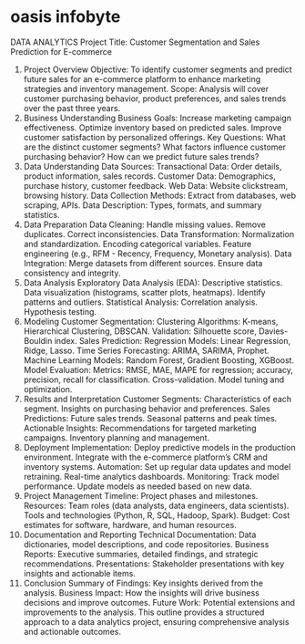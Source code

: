 # oasis infobyte
 DATA ANALYTICS 
Project Title: Customer Segmentation and Sales Prediction for E-commerce
1. Project Overview
Objective: To identify customer segments and predict future sales for an e-commerce platform to enhance marketing strategies and inventory management.
Scope: Analysis will cover customer purchasing behavior, product preferences, and sales trends over the past three years.
2. Business Understanding
Business Goals:
Increase marketing campaign effectiveness.
Optimize inventory based on predicted sales.
Improve customer satisfaction by personalized offerings.
Key Questions:
What are the distinct customer segments?
What factors influence customer purchasing behavior?
How can we predict future sales trends?
3. Data Understanding
Data Sources:
Transactional Data: Order details, product information, sales records.
Customer Data: Demographics, purchase history, customer feedback.
Web Data: Website clickstream, browsing history.
Data Collection Methods: Extract from databases, web scraping, APIs.
Data Description: Types, formats, and summary statistics.
4. Data Preparation
Data Cleaning:
Handle missing values.
Remove duplicates.
Correct inconsistencies.
Data Transformation:
Normalization and standardization.
Encoding categorical variables.
Feature engineering (e.g., RFM - Recency, Frequency, Monetary analysis).
Data Integration:
Merge datasets from different sources.
Ensure data consistency and integrity.
5. Data Analysis
Exploratory Data Analysis (EDA):
Descriptive statistics.
Data visualization (histograms, scatter plots, heatmaps).
Identify patterns and outliers.
Statistical Analysis:
Correlation analysis.
Hypothesis testing.
6. Modeling
Customer Segmentation:
Clustering Algorithms: K-means, Hierarchical Clustering, DBSCAN.
Validation: Silhouette score, Davies-Bouldin index.
Sales Prediction:
Regression Models: Linear Regression, Ridge, Lasso.
Time Series Forecasting: ARIMA, SARIMA, Prophet.
Machine Learning Models: Random Forest, Gradient Boosting, XGBoost.
Model Evaluation:
Metrics: RMSE, MAE, MAPE for regression; accuracy, precision, recall for classification.
Cross-validation.
Model tuning and optimization.
7. Results and Interpretation
Customer Segments:
Characteristics of each segment.
Insights on purchasing behavior and preferences.
Sales Predictions:
Future sales trends.
Seasonal patterns and peak times.
Actionable Insights:
Recommendations for targeted marketing campaigns.
Inventory planning and management.
8. Deployment
Implementation:
Deploy predictive models in the production environment.
Integrate with the e-commerce platform’s CRM and inventory systems.
Automation:
Set up regular data updates and model retraining.
Real-time analytics dashboards.
Monitoring:
Track model performance.
Update models as needed based on new data.
9. Project Management
Timeline:
Project phases and milestones.
Resources:
Team roles (data analysts, data engineers, data scientists).
Tools and technologies (Python, R, SQL, Hadoop, Spark).
Budget:
Cost estimates for software, hardware, and human resources.
10. Documentation and Reporting
Technical Documentation:
Data dictionaries, model descriptions, and code repositories.
Business Reports:
Executive summaries, detailed findings, and strategic recommendations.
Presentations:
Stakeholder presentations with key insights and actionable items.
11. Conclusion
Summary of Findings:
Key insights derived from the analysis.
Business Impact:
How the insights will drive business decisions and improve outcomes.
Future Work:
Potential extensions and improvements to the analysis.
This outline provides a structured approach to a data analytics project, ensuring comprehensive analysis and actionable outcomes.
